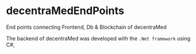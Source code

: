 # decentraMedEndPoints
End points connecting Frontend, Db &amp; Blockchain of decentraMed 

The backend of decentraMed was developed with the `.Net framework` using C#,

